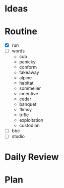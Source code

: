 # Ideas
# Routine
- [x] run
- [ ] words
	- cub
	- panicky
	- conform
	- takeaway
	- alpine
	- habitat
	- sommelier
	- incentive
	- cedar
	- banquet
	- flimsy
	- trifle
	- exploitation
	- custodian
- [ ] bbc
- [ ] studio
# Daily Review

# Plan
